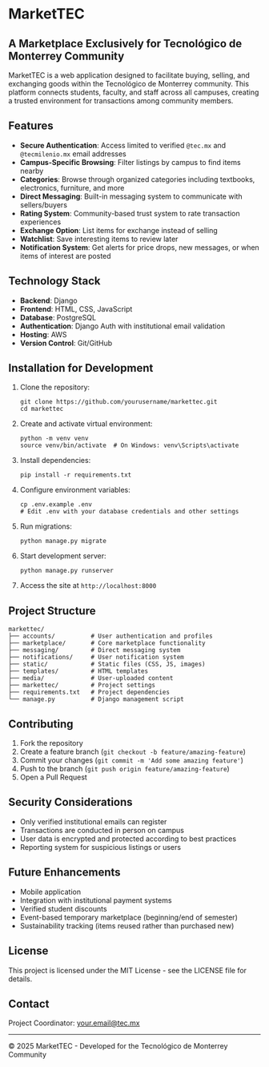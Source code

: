 # MarketTEC

## A Marketplace Exclusively for Tecnológico de Monterrey Community

MarketTEC is a web application designed to facilitate buying, selling, and exchanging goods within the Tecnológico de Monterrey community. This platform connects students, faculty, and staff across all campuses, creating a trusted environment for transactions among community members.

## Features

- **Secure Authentication**: Access limited to verified `@tec.mx` and `@tecmilenio.mx` email addresses
- **Campus-Specific Browsing**: Filter listings by campus to find items nearby
- **Categories**: Browse through organized categories including textbooks, electronics, furniture, and more
- **Direct Messaging**: Built-in messaging system to communicate with sellers/buyers
- **Rating System**: Community-based trust system to rate transaction experiences
- **Exchange Option**: List items for exchange instead of selling
- **Watchlist**: Save interesting items to review later
- **Notification System**: Get alerts for price drops, new messages, or when items of interest are posted

## Technology Stack

- **Backend**: Django
- **Frontend**: HTML, CSS, JavaScript
- **Database**: PostgreSQL
- **Authentication**: Django Auth with institutional email validation
- **Hosting**: AWS
- **Version Control**: Git/GitHub

## Installation for Development

1. Clone the repository:
   ```
   git clone https://github.com/yourusername/markettec.git
   cd markettec
   ```

2. Create and activate virtual environment:
   ```
   python -m venv venv
   source venv/bin/activate  # On Windows: venv\Scripts\activate
   ```

3. Install dependencies:
   ```
   pip install -r requirements.txt
   ```

4. Configure environment variables:
   ```
   cp .env.example .env
   # Edit .env with your database credentials and other settings
   ```

5. Run migrations:
   ```
   python manage.py migrate
   ```

6. Start development server:
   ```
   python manage.py runserver
   ```

7. Access the site at `http://localhost:8000`

## Project Structure

```
markettec/
├── accounts/          # User authentication and profiles
├── marketplace/       # Core marketplace functionality
├── messaging/         # Direct messaging system
├── notifications/     # User notification system
├── static/            # Static files (CSS, JS, images)
├── templates/         # HTML templates
├── media/             # User-uploaded content
├── markettec/         # Project settings
├── requirements.txt   # Project dependencies
└── manage.py          # Django management script
```

## Contributing

1. Fork the repository
2. Create a feature branch (`git checkout -b feature/amazing-feature`)
3. Commit your changes (`git commit -m 'Add some amazing feature'`)
4. Push to the branch (`git push origin feature/amazing-feature`)
5. Open a Pull Request

## Security Considerations

- Only verified institutional emails can register
- Transactions are conducted in person on campus
- User data is encrypted and protected according to best practices
- Reporting system for suspicious listings or users

## Future Enhancements

- Mobile application
- Integration with institutional payment systems
- Verified student discounts
- Event-based temporary marketplace (beginning/end of semester)
- Sustainability tracking (items reused rather than purchased new)

## License

This project is licensed under the MIT License - see the LICENSE file for details.

## Contact

Project Coordinator: your.email@tec.mx

---

© 2025 MarketTEC - Developed for the Tecnológico de Monterrey Community
